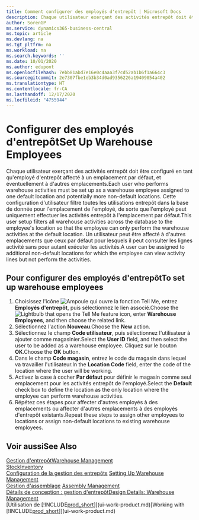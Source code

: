 ```yaml
---
title: Comment configurer des employés d'entrepôt | Microsoft Docs
description: Chaque utilisateur exerçant des activités entrepôt doit être configuré en tant qu'employé d'entrepôt affecté à un emplacement par défaut, et éventuellement à d'autres emplacements.
author: SorenGP
ms.service: dynamics365-business-central
ms.topic: article
ms.devlang: na
ms.tgt_pltfrm: na
ms.workload: na
ms.search.keywords: ''
ms.date: 10/01/2020
ms.author: edupont
ms.openlocfilehash: 7ebb81abd7e16e0c4aaa3f7cd52ab1b6f1a664c3
ms.sourcegitcommit: 2e7307fbe1eb3b34d0ad9356226a19409054a402
ms.translationtype: HT
ms.contentlocale: fr-CA
ms.lasthandoff: 12/17/2020
ms.locfileid: "4755944"
---
```

# <a name="set-up-warehouse-employees"></a><span data-ttu-id="33815-103">Configurer des employés d'entrepôt</span><span class="sxs-lookup"><span data-stu-id="33815-103">Set Up Warehouse Employees</span></span>
<span data-ttu-id="33815-104">Chaque utilisateur exerçant des activités entrepôt doit être configuré en tant qu'employé d'entrepôt affecté à un emplacement par défaut, et éventuellement à d'autres emplacements.</span><span class="sxs-lookup"><span data-stu-id="33815-104">Each user who performs warehouse activities must be set up as a warehouse employee assigned to one default location and potentially more non-default locations.</span></span> <span data-ttu-id="33815-105">Cette configuration d'utilisateur filtre toutes les utilisations entrepôt dans la base de donnée pour l'emplacement de l'employé, de sorte que l'employé peut uniquement effectuer les activités entrepôt à l'emplacement par défaut.</span><span class="sxs-lookup"><span data-stu-id="33815-105">This user setup filters all warehouse activities across the database to the employee's location so that the employee can only perform the warehouse activities at the default location.</span></span> <span data-ttu-id="33815-106">Un utilisateur peut être affecté à d'autres emplacements que ceux par défaut pour lesquels il peut consulter les lignes activité sans pour autant exécuter les activités.</span><span class="sxs-lookup"><span data-stu-id="33815-106">A user can be assigned to additional non-default locations for which the employee can view activity lines but not perform the activities.</span></span>

## <a name="to-set-up-warehouse-employees"></a><span data-ttu-id="33815-107">Pour configurer des employés d'entrepôt</span><span class="sxs-lookup"><span data-stu-id="33815-107">To set up warehouse employees</span></span>  
1.  <span data-ttu-id="33815-108">Choisissez l'icône ![Ampoule qui ouvre la fonction Tell Me](media/ui-search/search_small.png "Dites-moi ce que vous voulez faire"), entrez **Employés d'entrepôt**, puis sélectionnez le lien associé.</span><span class="sxs-lookup"><span data-stu-id="33815-108">Choose the ![Lightbulb that opens the Tell Me feature](media/ui-search/search_small.png "Tell me what you want to do") icon, enter **Warehouse Employees**, and then choose the related link.</span></span>  
2. <span data-ttu-id="33815-109">Sélectionnez l'action **Nouveau**.</span><span class="sxs-lookup"><span data-stu-id="33815-109">Choose the **New** action.</span></span>  
3. <span data-ttu-id="33815-110">Sélectionnez le champ **Code utilisateur**, puis sélectionnez l'utilisateur à ajouter comme magasinier.</span><span class="sxs-lookup"><span data-stu-id="33815-110">Select the **User ID** field, and then select the user to be added as a warehouse employee.</span></span> <span data-ttu-id="33815-111">Cliquez sur le bouton **OK**.</span><span class="sxs-lookup"><span data-stu-id="33815-111">Choose the **OK** button.</span></span>  
6.  <span data-ttu-id="33815-112">Dans le champ **Code magasin**, entrez le code du magasin dans lequel va travailler l'utilisateur.</span><span class="sxs-lookup"><span data-stu-id="33815-112">In the **Location Code** field, enter the code of the location where the user will be working.</span></span>  
7.  <span data-ttu-id="33815-113">Activez la case à cocher **Par défaut** pour définir le magasin comme seul emplacement pour les activités entrepôt de l'employé.</span><span class="sxs-lookup"><span data-stu-id="33815-113">Select the **Default** check box to define the location as the only location where the employee can perform warehouse activities.</span></span>  
8.  <span data-ttu-id="33815-114">Répétez ces étapes pour affecter d'autres employés à des emplacements ou affecter d'autres emplacements à des employés d'entrepôt existants.</span><span class="sxs-lookup"><span data-stu-id="33815-114">Repeat these steps to assign other employees to locations or assign non-default locations to existing warehouse employees.</span></span>  

## <a name="see-also"></a><span data-ttu-id="33815-115">Voir aussi</span><span class="sxs-lookup"><span data-stu-id="33815-115">See Also</span></span>  
[<span data-ttu-id="33815-116">Gestion d'entrepôt</span><span class="sxs-lookup"><span data-stu-id="33815-116">Warehouse Management</span></span>](warehouse-manage-warehouse.md)  
[<span data-ttu-id="33815-117">Stock</span><span class="sxs-lookup"><span data-stu-id="33815-117">Inventory</span></span>](inventory-manage-inventory.md)  
<span data-ttu-id="33815-118">[Configuration de la gestion des entrepôts](warehouse-setup-warehouse.md)   </span><span class="sxs-lookup"><span data-stu-id="33815-118">[Setting Up Warehouse Management](warehouse-setup-warehouse.md)   </span></span>  
<span data-ttu-id="33815-119">[Gestion d'assemblage](assembly-assemble-items.md)  </span><span class="sxs-lookup"><span data-stu-id="33815-119">[Assembly Management](assembly-assemble-items.md)  </span></span>  
[<span data-ttu-id="33815-120">Détails de conception : gestion d'entrepôt</span><span class="sxs-lookup"><span data-stu-id="33815-120">Design Details: Warehouse Management</span></span>](design-details-warehouse-management.md)  
<span data-ttu-id="33815-121">[Utilisation de [!INCLUDE[prod_short](includes/prod_short.md)]](ui-work-product.md)</span><span class="sxs-lookup"><span data-stu-id="33815-121">[Working with [!INCLUDE[prod_short](includes/prod_short.md)]](ui-work-product.md)</span></span>  
